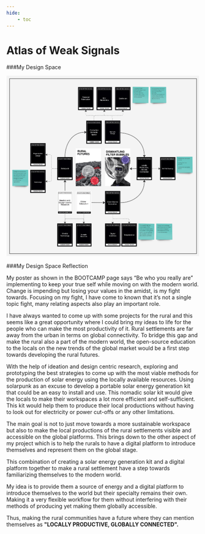 ```yaml
---
hide:
    - toc
---
```


# Atlas of Weak Signals

###My Design Space

![](../images/Term1/my%20design%20space.jpg)

###My Design Space Reflection

My poster as shown in the BOOTCAMP page says “Be who you really are” implementing to keep your true self while moving on with the modern world. Change is impending but losing your values in the amidst, is my fight towards.  Focusing on my fight, I have come to known that it’s not a single topic fight, many relating aspects also play an important role.

I have always wanted to come up with some projects for the rural and this seems like a great opportunity where I could bring my ideas to life for the people who can make the most productivity of it. Rural settlements are far away from the urban in terms on global connectivity. To bridge this gap and make the rural also a part of the modern world, the open-source education to the locals on the new trends of the global market would be a first step towards developing the rural futures.

With the help of ideation and design centric research, exploring and prototyping the best strategies to come up with the most viable methods for the production of solar energy using the locally available resources. Using solarpunk as an excuse to develop a portable solar energy generation kit that could be an easy to install and use. This nomadic solar kit would give the locals to make their workspaces a lot more efficient and self-sufficient. This kit would help them to produce their local productions without having to look out for electricity or power cut-offs or any other limitations. 

The main goal is not to just move towards a more sustainable workspace but also to make the local productions of the rural settlements visible and accessible on the global platforms. This brings down to the other aspect of my project which is to help the rurals to have a digital platform to introduce themselves and represent them on the global stage. 

This combination of creating a solar energy generation kit and a digital platform together to make a rural settlement have a step towards familiarizing themselves to the modern world.

My idea is to provide them a source of energy and a digital platform to introduce themselves to the world but their specialty remains their own. Making it a very flexible workflow for them without interfering with their methods of producing yet making them globally accessible.

Thus, making the rural communities have a future where they can mention themselves as **"LOCALLY PRODUCTIVE, GLOBALLY CONNECTED".**
